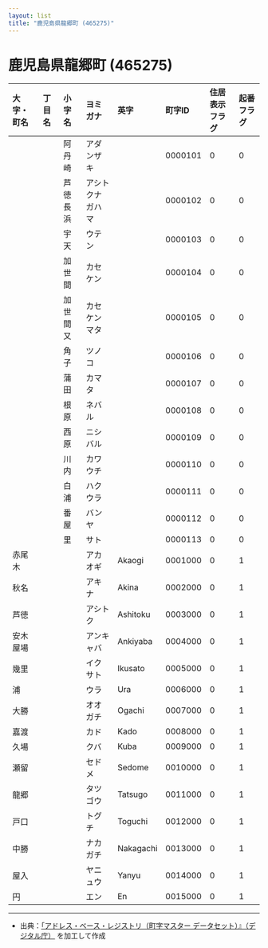 ```yaml
---
layout: list
title: "鹿児島県龍郷町 (465275)"
---
```


# 鹿児島県龍郷町 (465275)

| 大字・町名 | 丁目名 | 小字名 | ヨミガナ | 英字 | 町字ID | 住居表示フラグ | 起番フラグ |
|:---|:---|:---|:---|:---|:---|:---|:---|
|  |  | 阿丹崎 | アダンザキ |  | 0000101 | 0 | 0 |
|  |  | 芦徳長浜 | アシトクナガハマ |  | 0000102 | 0 | 0 |
|  |  | 宇天 | ウテン |  | 0000103 | 0 | 0 |
|  |  | 加世間 | カセケン |  | 0000104 | 0 | 0 |
|  |  | 加世間又 | カセケンマタ |  | 0000105 | 0 | 0 |
|  |  | 角子 | ツノコ |  | 0000106 | 0 | 0 |
|  |  | 蒲田 | カマタ |  | 0000107 | 0 | 0 |
|  |  | 根原 | ネバル |  | 0000108 | 0 | 0 |
|  |  | 西原 | ニシバル |  | 0000109 | 0 | 0 |
|  |  | 川内 | カワウチ |  | 0000110 | 0 | 0 |
|  |  | 白浦 | ハクウラ |  | 0000111 | 0 | 0 |
|  |  | 番屋 | バンヤ |  | 0000112 | 0 | 0 |
|  |  | 里 | サト |  | 0000113 | 0 | 0 |
| 赤尾木 |  |  | アカオギ | Akaogi | 0001000 | 0 | 1 |
| 秋名 |  |  | アキナ | Akina | 0002000 | 0 | 1 |
| 芦徳 |  |  | アシトク | Ashitoku | 0003000 | 0 | 1 |
| 安木屋場 |  |  | アンキャバ | Ankiyaba | 0004000 | 0 | 1 |
| 幾里 |  |  | イクサト | Ikusato | 0005000 | 0 | 1 |
| 浦 |  |  | ウラ | Ura | 0006000 | 0 | 1 |
| 大勝 |  |  | オオガチ | Ogachi | 0007000 | 0 | 1 |
| 嘉渡 |  |  | カド | Kado | 0008000 | 0 | 1 |
| 久場 |  |  | クバ | Kuba | 0009000 | 0 | 1 |
| 瀬留 |  |  | セドメ | Sedome | 0010000 | 0 | 1 |
| 龍郷 |  |  | タツゴウ | Tatsugo | 0011000 | 0 | 1 |
| 戸口 |  |  | トグチ | Toguchi | 0012000 | 0 | 1 |
| 中勝 |  |  | ナカガチ | Nakagachi | 0013000 | 0 | 1 |
| 屋入 |  |  | ヤニュウ | Yanyu | 0014000 | 0 | 1 |
| 円 |  |  | エン | En | 0015000 | 0 | 1 |

---

- 出典：[「アドレス・ベース・レジストリ（町字マスター データセット）』（デジタル庁）](https://www.digital.go.jp/policies/base_registry_address/) を加工して作成